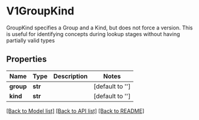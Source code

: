 # V1GroupKind

GroupKind specifies a Group and a Kind, but does not force a version.  This is useful for identifying concepts during lookup stages without having partially valid types
## Properties
Name | Type | Description | Notes
------------ | ------------- | ------------- | -------------
**group** | **str** |  | [default to '']
**kind** | **str** |  | [default to '']

[[Back to Model list]](../README.md#documentation-for-models) [[Back to API list]](../README.md#documentation-for-api-endpoints) [[Back to README]](../README.md)


